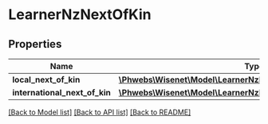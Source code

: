 # LearnerNzNextOfKin

## Properties
Name | Type | Description | Notes
------------ | ------------- | ------------- | -------------
**local_next_of_kin** | [**\Phwebs\Wisenet\Model\LearnerNzNextOfKinLocalNextOfKin**](LearnerNzNextOfKinLocalNextOfKin.md) |  | [optional] 
**international_next_of_kin** | [**\Phwebs\Wisenet\Model\LearnerNzNextOfKinInternationalNextOfKin**](LearnerNzNextOfKinInternationalNextOfKin.md) |  | [optional] 

[[Back to Model list]](../../README.md#documentation-for-models) [[Back to API list]](../../README.md#documentation-for-api-endpoints) [[Back to README]](../../README.md)


